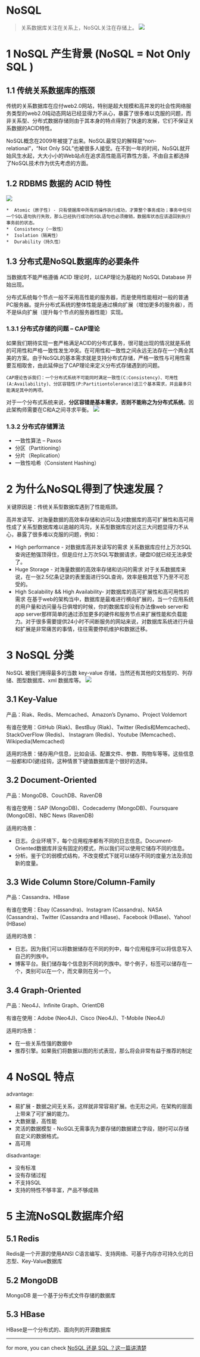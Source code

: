 # NoSQL

> 关系数据库关注在关系上，NoSQL关注在存储上。
![](http://ww2.sinaimg.cn/large/006tNc79gy1g3c8vjkuiij30tz0h8dij.jpg)

# 1 NoSQL 产生背景 (NoSQL = Not Only SQL )
   
## 1.1 传统关系数据库的瓶颈
传统的关系数据库在应付web2.0网站，特别是超大规模和高并发的社会性网络服务类型的web2.0纯动态网站已经显得力不从心，暴露了很多难以克服的问题，而非关系型、分布式数据存储则由于其本身的特点得到了快速的发展，它们不保证关系数据的ACID特性。

NoSQL概念在2009年被提了出来。NoSQL最常见的解释是“non-relational”，“Not Only SQL”也被很多人接受。在不到一年的时间，NoSQL就开始风生水起，大大小小的Web站点在追求高性能高可靠性方面，不由自主都选择了NoSQL技术作为优先考虑的方面。

## 1.2 RDBMS 数据的 ACID 特性
![](http://ww3.sinaimg.cn/large/006tNc79gy1g3c82bfa2dj30hs0aeq3s.jpg)

    *  Atomic（原子性) - 只有使据库中所有的操作执行成功，才算整个事务成功；事务中任何一个SQL语句执行失败，那么已经执行成功的SQL语句也必须撤销，数据库状态应该退回到执行事务前的状态。
    *  Consistency（一致性）
    *  Isolation（隔离性）
    *  Durability（持久性）

## 1.3 分布式是NoSQL数据库的必要条件
当数据库不能严格遵循 ACID 理论时，以CAP理论为基础的 NoSQL Database 开始出现。

分布式系统每个节点一般不采用高性能的服务器，而是使用性能相对一般的普通PC服务器。提升分布式系统的整体性能是通过横向扩展（增加更多的服务器），而不是纵向扩展（提升每个节点的服务器性能）实现。

### 1.3.1 分布式存储的问题 – CAP理论
如果我们期待实现一套严格满足ACID的分布式事务，很可能出现的情况就是系统的可用性和严格一致性发生冲突。在可用性和一致性之间永远无法存在一个两全其美的方案。由于NoSQL的基本需求就是支持分布式存储，严格一致性与可用性需要互相取舍，由此延伸出了CAP理论来定义分布式存储遇到的问题。

```
CAP理论告诉我们：一个分布式系统不可能同时满足一致性(C:Consistency)、可用性(A:Availability)、分区容错性(P:Partitiontolerance)这三个基本需求，并且最多只能满足其中的两项。
```
对于一个分布式系统来说，**分区容错是基本需求，否则不能称之为分布式系统**。因此架构师需要在C和A之间寻求平衡。
![](http://ww2.sinaimg.cn/large/006tNc79gy1g3c8ff7lrwj30hs0fbaaj.jpg)
### 1.3.2 分布式存储算法
* 一致性算法 – Paxos
* 分区（Partitioning）
* 分片（Replication）
* 一致性哈希（Consistent Hashing）



#  2 为什么NoSQL得到了快速发展？

关键原因是：传统关系型数据库遇到了性能瓶颈。

高并发读写、对海量数据的高效率存储和访问以及对数据库的高可扩展性和高可用性成了关系型数据库难以逾越的鸿沟，关系型数据库应对这三大问题显得力不从心，暴露了很多难以克服的问题，例如：
* High performance - 对数据库高并发读写的需求 
关系数据库应付上万次SQL查询还勉强顶得住，但是应付上万次SQL写数据请求，硬盘IO就已经无法承受了。
* Huge Storage - 对海量数据的高效率存储和访问的需求
对于关系数据库来说，在一张2.5亿条记录的表里面进行SQL查询，效率是极其低下乃至不可忍受的。
* High Scalability && High Availability- 对数据库的高可扩展性和高可用性的需求 
在基于web的架构当中，数据库是最难进行横向扩展的，当一个应用系统的用户量和访问量与日俱增的时候，你的数据库却没有办法像web server和app server那样简单的通过添加更多的硬件和服务节点来扩展性能和负载能力。对于很多需要提供24小时不间断服务的网站来说，对数据库系统进行升级和扩展是非常痛苦的事情，往往需要停机维护和数据迁移。

# 3 NoSQL 分类
NoSQL 被我们用得最多的当数 key-value 存储，当然还有其他的文档型的、列存储、图型数据库、xml 数据库等。
![](http://ww4.sinaimg.cn/large/006tNc79gy1g3c7qomhbpj30jp0jp40c.jpg)

## 3.1 Key-Value 
产品：Riak、Redis、Memcached、Amazon’s Dynamo、Project Voldemort

有谁在使用：GitHub (Riak)、BestBuy (Riak)、Twitter (Redis和Memcached)、StackOverFlow (Redis)、 Instagram (Redis)、Youtube (Memcached)、Wikipedia(Memcached)

适用的场景：储存用户信息，比如会话、配置文件、参数、购物车等等。这些信息一般都和ID(键)挂钩，这种情景下键值数据库是个很好的选择。
## 3.2 Document-Oriented
产品：MongoDB、CouchDB、RavenDB

有谁在使用：SAP (MongoDB)、Codecademy (MongoDB)、Foursquare (MongoDB)、NBC News (RavenDB)

适用的场景：
* 日志。企业环境下，每个应用程序都有不同的日志信息。Document-Oriented数据库并没有固定的模式，所以我们可以使用它储存不同的信息。
* 分析。鉴于它的弱模式结构，不改变模式下就可以储存不同的度量方法及添加新的度量。

## 3.3 Wide Column Store/Column-Family
产品：Cassandra、HBase

有谁在使用：Ebay (Cassandra)、Instagram (Cassandra)、NASA (Cassandra)、Twitter (Cassandra and HBase)、Facebook (HBase)、Yahoo!(HBase)

适用的场景：
* 日志。因为我们可以将数据储存在不同的列中，每个应用程序可以将信息写入自己的列族中。
* 博客平台。我们储存每个信息到不同的列族中。举个例子，标签可以储存在一个，类别可以在一个，而文章则在另一个。

## 3.4 Graph-Oriented
产品：Neo4J、Infinite Graph、OrientDB

有谁在使用：Adobe (Neo4J)、Cisco (Neo4J)、T-Mobile (Neo4J)

适用的场景：
* 在一些关系性强的数据中
* 推荐引擎。如果我们将数据以图的形式表现，那么将会非常有益于推荐的制定

# 4 NoSQL 特点
advantage:
* 易扩展 - 数据之间无关系，这样就非常容易扩展。也无形之间，在架构的层面上带来了可扩展的能力。
* 大数据量，高性能
* 灵活的数据模型 - NoSQL无需事先为要存储的数据建立字段，随时可以存储自定义的数据格式。
* 高可用

disadvantage:
* 没有标准
* 没有存储过程
* 不支持SQL
* 支持的特性不够丰富，产品不够成熟


# 5 主流NoSQL数据库介绍

## 5.1 Redis
Redis是一个开源的使用ANSI C语言编写、支持网络、可基于内存亦可持久化的日志型、Key-Value数据库

## 5.2 MongoDB
MongoDB 是一个基于分布式文件存储的数据库

## 5.3 HBase
HBase是一个分布式的、面向列的开源数据库

---
for more, you can check
[NoSQL 还是 SQL ？这一篇讲清楚](https://juejin.im/post/5b6d62ddf265da0f491bd200)
